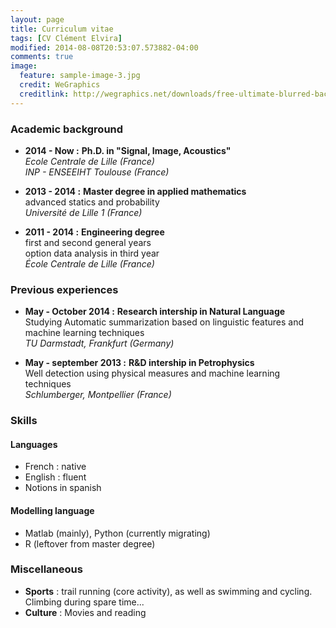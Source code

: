 ```yaml
---
layout: page
title: Curriculum vitae
tags: [CV Clément Elvira]
modified: 2014-08-08T20:53:07.573882-04:00
comments: true
image:
  feature: sample-image-3.jpg
  credit: WeGraphics
  creditlink: http://wegraphics.net/downloads/free-ultimate-blurred-background-pack/
---
```


### Academic background

- **2014 - Now :** **Ph.D. in "Signal, Image, Acoustics"** <br/>
*Ecole Centrale de Lille (France)* <br/>
*INP - ENSEEIHT Toulouse (France)*

- **2013 - 2014 :** **Master degree in applied mathematics** <br/>
advanced statics and probability <br/>
*Université de Lille 1 (France)*

- **2011 - 2014 :** **Engineering degree** <br/>
first and second general years <br/>
option data analysis in third year <br/>
*École Centrale de Lille (France)*

### Previous experiences

- **May - October 2014 :** **Research intership in Natural Language** <br/>
Studying Automatic summarization based on linguistic features and machine learning techniques <br/>
*TU Darmstadt, Frankfurt (Germany)*

- **May - september 2013 :** **R&D intership in Petrophysics** <br/>
Well detection using physical measures and machine learning techniques <br/>
*Schlumberger, Montpellier (France)*

### Skills

#### Languages
- French : native
- English : fluent
- Notions in spanish

#### Modelling language
- Matlab (mainly), Python (currently migrating)
- R (leftover from master degree)

### Miscellaneous
- **Sports** : trail running (core activity), as well as swimming and cycling. Climbing during spare time...
- **Culture** : Movies and reading
